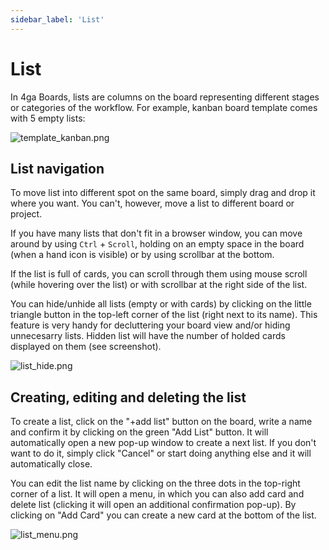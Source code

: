 ```yaml
---
sidebar_label: 'List'
---
```


# List
In 4ga Boards, lists are columns on the board representing different stages or categories of the workflow. For example, kanban board template comes with 5 empty lists:

![template_kanban.png](/img/templatekanban_en.png)

## List navigation
To move list into different spot on the same board, simply drag and drop it where you want. You can't, however, move a list to different board or project.

If you have many lists that don't fit in a browser window, you can move around by using `Ctrl` + `Scroll`, holding on an empty space in the board (when a hand icon is visible) or by using scrollbar at the bottom.

If the list is full of cards, you can scroll through them using mouse scroll (while hovering over the list) or with scrollbar at the right side of the list.

You can hide/unhide all lists (empty or with cards) by clicking on the little triangle button in the top-left corner of the list (right next to its name). This feature is very handy for decluttering your board view and/or hiding unnecesarry lists. Hidden list will have the number of holded cards displayed on them (see screenshot).

![list_hide.png](/img/listhide_en.png)

## Creating, editing and deleting the list
To create a list, click on the "+add list" button on the board, write a name and confirm it by clicking on the green "Add List" button. It will automatically open a new pop-up window to create a next list. If you don't want to do it, simply click "Cancel" or start doing anything else and it will automatically close.

You can edit the list name by clicking on the three dots in the top-right corner of a list. It will open a menu, in which you can also add card and delete list (clicking it will open an additional confirmation pop-up). By clicking on "Add Card" you can create a new card at the bottom of the list.

![list_menu.png](/img/listmenu_en.png)
